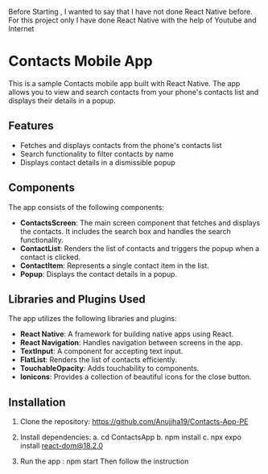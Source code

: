 Before Starting , I wanted to say that I have not done React Native before. 
For this project only I have done React Native with the help of Youtube and Internet

# Contacts Mobile App

This is a sample Contacts mobile app built with React Native. The app allows you to view and search contacts from your phone's contacts list and displays their details in a popup.

## Features

- Fetches and displays contacts from the phone's contacts list
- Search functionality to filter contacts by name
- Displays contact details in a dismissible popup

## Components

The app consists of the following components:

- **ContactsScreen**: The main screen component that fetches and displays the contacts. It includes the search box and handles the search functionality.
- **ContactList**: Renders the list of contacts and triggers the popup when a contact is clicked.
- **ContactItem**: Represents a single contact item in the list.
- **Popup**: Displays the contact details in a popup.

## Libraries and Plugins Used

The app utilizes the following libraries and plugins:

- **React Native**: A framework for building native apps using React.
- **React Navigation**: Handles navigation between screens in the app.
- **TextInput**: A component for accepting text input.
- **FlatList**: Renders the list of contacts efficiently.
- **TouchableOpacity**: Adds touchability to components.
- **Ionicons**: Provides a collection of beautiful icons for the close button.

## Installation

1. Clone the repository:
https://github.com/Anujjha19/Contacts-App-PE

2. Install dependencies:
a. cd ContactsApp
b. npm install
c. npx expo install react-dom@18.2.0

3. Run the app :
npm start
Then follow the instruction




